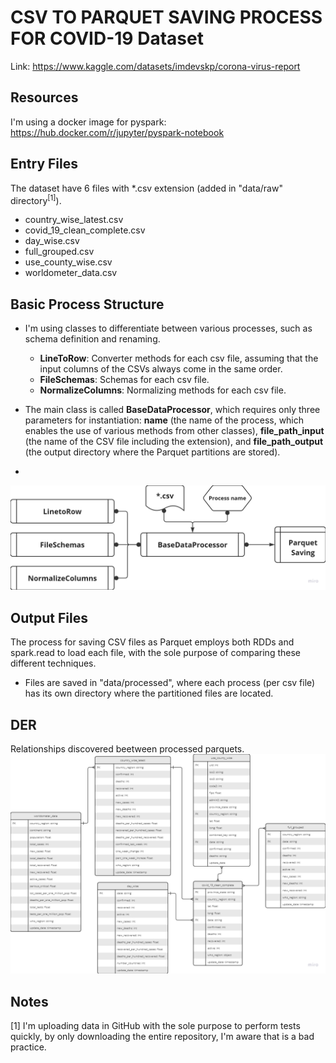# CSV TO PARQUET SAVING PROCESS FOR COVID-19 Dataset
Link: https://www.kaggle.com/datasets/imdevskp/corona-virus-report

## Resources
I'm using a docker image for pyspark: https://hub.docker.com/r/jupyter/pyspark-notebook

## Entry Files
The dataset have 6 files with \*.csv extension (added in "data/raw" directory<sup>[1]</sup>).
- country_wise_latest.csv
- covid_19_clean_complete.csv
- day_wise.csv
- full_grouped.csv
- use_county_wise.csv
- worldometer_data.csv

## Basic Process Structure
- I'm using classes to differentiate between various processes, such as schema definition and renaming.
    - **LineToRow**: Converter methods for each csv file, assuming that the input columns of the CSVs always come in the same order.
    - **FileSchemas**: Schemas for each csv file.
    - **NormalizeColumns**: Normalizing methods for each csv file.

- The main class is called **BaseDataProcessor**, which requires only three parameters for instantiation: **name** (the name of the process, which enables the use of various methods from other classes), **file_path_input** (the name of the CSV file including the extension), and **file_path_output** (the output directory where the Parquet partitions are stored).
- 
![Classes/Inputs/Outputs Diagram](/images/structure.png)

## Output Files
The process for saving CSV files as Parquet employs both RDDs and spark.read to load each file, with the sole purpose of comparing these different techniques.

- Files are saved in "data/processed", where each process (per csv file) has its own directory where the partitioned files are located.

## DER
Relationships discovered beetween processed parquets.
![DER for output parquets](/images/der.png)

## Notes
[1] I'm uploading data in GitHub with the sole purpose to perform tests quickly, by only downloading the entire repository, I'm aware that is a bad practice. 





